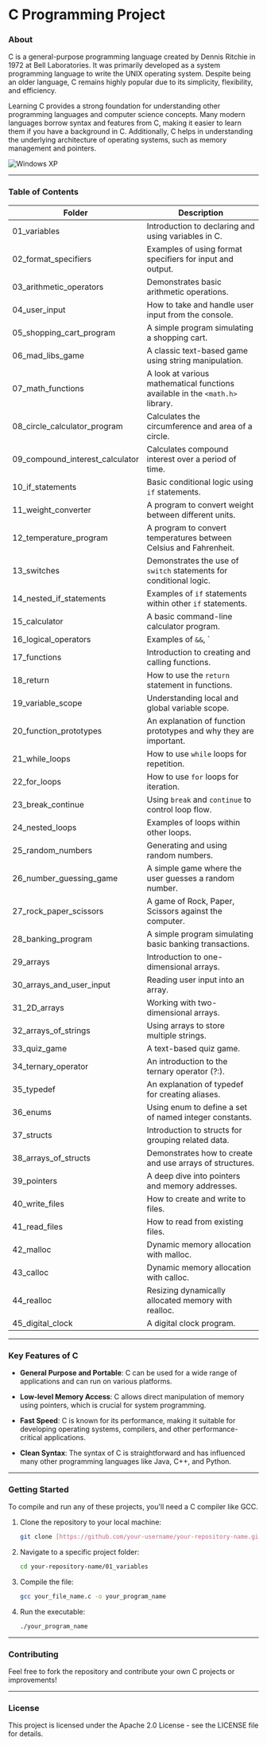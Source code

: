 # C Programming Project
### About
C is a general-purpose programming language created by Dennis Ritchie in 1972 at Bell Laboratories. It was primarily developed as a system programming language to write the UNIX operating system. Despite being an older language, C remains highly popular due to its simplicity, flexibility, and efficiency.

Learning C provides a strong foundation for understanding other programming languages and computer science concepts. Many modern languages borrow syntax and features from C, making it easier to learn them if you have a background in C. Additionally, C helps in understanding the underlying architecture of operating systems, such as memory management and pointers.

<img src="https://media4.giphy.com/media/v1.Y2lkPTc5MGI3NjExYnh4dDA1ejBoMDgxazQ3OGpvZzc4NGJjN2c4bjhlazMzdXA3Y21sbiZlcD12MV9pbnRlcm5hbF9naWZfYnlfaWQmY3Q9Zw/AqV8uSb8ptxyo7Wyog/giphy.gif" alt="Windows XP"/>
<hr>

### Table of Contents
| Folder | Description |
|----------|----------|
| 01_variables | Introduction to declaring and using variables in C. |
| 02_format_specifiers | Examples of using format specifiers for input and output. |
| 03_arithmetic_operators | Demonstrates basic arithmetic operations. |
| 04_user_input | How to take and handle user input from the console. |
| 05_shopping_cart_program | A simple program simulating a shopping cart. |
| 06_mad_libs_game | A classic text-based game using string manipulation. |
| 07_math_functions | A look at various mathematical functions available in the `<math.h>` library. |
| 08_circle_calculator_program | Calculates the circumference and area of a circle. |
| 09_compound_interest_calculator | Calculates compound interest over a period of time. |
| 10_if_statements | Basic conditional logic using `if` statements. |
| 11_weight_converter | A program to convert weight between different units. |
| 12_temperature_program | A program to convert temperatures between Celsius and Fahrenheit. |
| 13_switches | Demonstrates the use of `switch` statements for conditional logic. |
| 14_nested_if_statements | Examples of `if` statements within other `if` statements. |
| 15_calculator | A basic command-line calculator program. |
| 16_logical_operators | Examples of `&&`, ` |
| 17_functions | Introduction to creating and calling functions. |
| 18_return | How to use the `return` statement in functions. |
| 19_variable_scope | Understanding local and global variable scope. |
| 20_function_prototypes | An explanation of function prototypes and why they are important. |
| 21_while_loops | How to use `while` loops for repetition. |
| 22_for_loops | How to use `for` loops for iteration. |
| 23_break_continue | Using `break` and `continue` to control loop flow. |
| 24_nested_loops | Examples of loops within other loops. |
| 25_random_numbers | Generating and using random numbers. |
| 26_number_guessing_game | A simple game where the user guesses a random number. |
| 27_rock_paper_scissors | A game of Rock, Paper, Scissors against the computer. |
| 28_banking_program | A simple program simulating basic banking transactions. |
| 29_arrays | Introduction to one-dimensional arrays. |
| 30_arrays_and_user_input | Reading user input into an array. |
| 31_2D_arrays | Working with two-dimensional arrays. |
| 32_arrays_of_strings | Using arrays to store multiple strings. |
| 33_quiz_game | A text-based quiz game. |
| 34_ternary_operator | An introduction to the ternary operator (?:). |
| 35_typedef | An explanation of typedef for creating aliases. |
| 36_enums | Using enum to define a set of named integer constants. |
| 37_structs | Introduction to structs for grouping related data. |
| 38_arrays_of_structs | Demonstrates how to create and use arrays of structures. |
| 39_pointers | A deep dive into pointers and memory addresses. |
| 40_write_files | How to create and write to files. |
| 41_read_files | How to read from existing files. |
| 42_malloc | Dynamic memory allocation with malloc. |
| 43_calloc | Dynamic memory allocation with calloc. |
| 44_realloc | Resizing dynamically allocated memory with realloc. |
| 45_digital_clock | A digital clock program. |
<hr>

### Key Features of C
- __General Purpose and Portable__: C can be used for a wide range of applications and can run on various platforms.

- __Low-level Memory Access__: C allows direct manipulation of memory using pointers, which is crucial for system programming.

- __Fast Speed__: C is known for its performance, making it suitable for developing operating systems, compilers, and other performance-critical applications.

- __Clean Syntax__: The syntax of C is straightforward and has influenced many other programming languages like Java, C++, and Python.
<hr>

### Getting Started
To compile and run any of these projects, you'll need a C compiler like GCC.

1. Clone the repository to your local machine:

   ```bash
   git clone [https://github.com/your-username/your-repository-name.git](https://github.com/your-username/your-repository-name.git)

2. Navigate to a specific project folder:

   ```bash
   cd your-repository-name/01_variables

3. Compile the file:

   ```bash
   gcc your_file_name.c -o your_program_name

4. Run the executable:

   ```bash
   ./your_program_name

<hr>

### Contributing
Feel free to fork the repository and contribute your own C projects or improvements!
<hr>

### License
This project is licensed under the Apache 2.0 License - see the LICENSE file for details.
